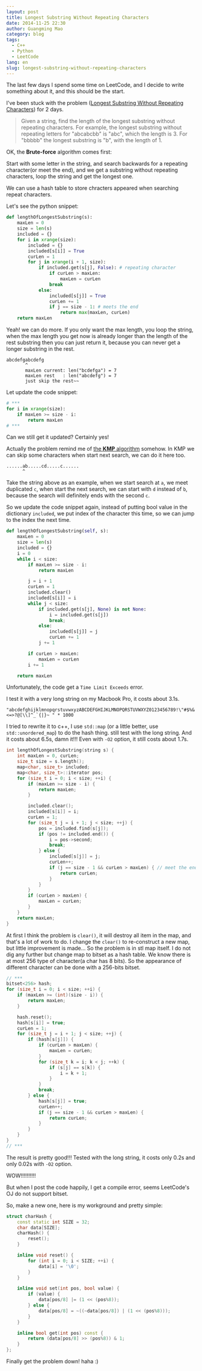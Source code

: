 ```yaml
---
layout: post
title: Longest Substring Without Repeating Characters
date: 2014-11-25 22:30
author: Guangming Mao
category: blog
tags:
  - C++
  - Python
  - LeetCode
lang: en
slug: longest-substring-without-repeating-characters
---
```


The last few days I spend some time on LeetCode, and I decide to write something about it, and this should be the start.

I've been stuck with the problem ([Longest Substring Without Repeating Characters](https://oj.leetcode.com/problems/longest-substring-without-repeating-characters/)) for 2 days.

> Given a string, find the length of the longest substring without repeating characters. For example, the longest substring without repeating letters for "abcabcbb" is "abc", which the length is 3. For "bbbbb" the longest substring is "b", with the length of 1.

OK, the **Brute-force** algorithm comes first:

Start with some letter in the string, and search backwards for a repeating character(or meet the end), and we get a substring without repeating characters, loop the string and get the longest one.

We can use a hash table to store chracters appeared when searching repeat characters.

Let's see the python snippet:

```python
def lengthOfLongestSubstring(s):
    maxLen = 0
    size = len(s)
    included = {}
    for i in xrange(size):
        included = {}
        included[s[i]] = True
        curLen = 1
        for j in xrange(i + 1, size):
            if included.get(s[j], False): # repeating character
                if curLen > maxLen:
                    maxLen = curLen
                break
            else:
                included[s[j]] = True
                curLen += 1
                if j == size - 1: # meets the end
                    return max(maxLen, curLen)
    return maxLen
```

Yeah! we can do more. If you only want the max length, you loop the string, when the max length you get now is already longer than the length of the rest substring then you can just return it, because you can never get a longer substring in the rest.

	abcdefgabcdefg
	       ^
	       maxLen current: len("bcdefga") = 7
	       maxLen rest   : len("abcdefg") = 7
	       just skip the rest~~

Let update the code snippet:

```python
# ***
for i in xrange(size):
    if maxLen >= size - i:
        return maxLen
# ***
```

Can we still get it updated? Certainly yes!

Actually the problem remind me of [the **KMP** algorithm](http://en.wikipedia.org/wiki/Knuth%E2%80%93Morris%E2%80%93Pratt_algorithm) somehow. In KMP we can skip some characters when start next search, we can do it here too.

	......ab.....cd.....c......
	      ^

Take the string above as an example, when we start search at `a`, we meet duplicated `c`, when start the next search, we can start with `d` instead of `b`, because the search will definitely ends with the second `c`.

So we update the code snippet again, instead of putting bool value in the dictionary `included`, we put index of the character this time, so we can jump to the index the next time.

```python
def lengthOfLongestSubstring(self, s):
    maxLen = 0
    size = len(s)
    included = {}
    i = 0
    while i < size:
        if maxLen >= size - i:
            return maxLen

        j = i + 1
        curLen = 1
        included.clear()
        included[s[i]] = i
        while j < size:
            if included.get(s[j], None) is not None:
                i = included.get(s[j])
                break;
            else:
                included[s[j]] = j
                curLen += 1
            j += 1

        if curLen > maxLen:
            maxLen = curLen
        i += 1

    return maxLen
```

Unfortunately, the code get a `Time Limit Exceeds` error.

I test it with a very long string on my Macbook Pro, it costs about 3.1s.

	"abcdefghijklmnopqrstuvwxyzABCDEFGHIJKLMNOPQRSTUVWXYZ0123456789!\"#$%&'()*+,-./:;<=>?@[\\]^_`{|}~ " * 1000

I tried to rewrite it to c++, I use `std::map` (or a little better, use `std::unordered_map`) to do the hash thing. still test with the long string. And it costs about 6.5s, damn it!!! Even with `-O2` option, it still costs about 1.7s.

```cpp
int lengthOfLongestSubstring(string s) {
    int maxLen = 0, curLen;
    size_t size = s.length();
    map<char, size_t> included;
    map<char, size_t>::iterator pos;
    for (size_t i = 0; i < size; ++i) {
        if (maxLen >= size - i) {
            return maxLen;
        }

        included.clear();
        included[s[i]] = i;
        curLen = 1;
        for (size_t j = i + 1; j < size; ++j) {
            pos = included.find(s[j]);
            if (pos != included.end()) {
                i = pos->second;
                break;
            } else {
                included[s[j]] = j;
                curLen++;
                if (j == size - 1 && curLen > maxLen) { // meet the end
                    return curLen;
                }
            }
        }
        if (curLen > maxLen) {
            maxLen = curLen;
        }
    }
    return maxLen;
}
```

At first I think the problem is `clear()`, it will destroy all item in the map, and that's a lot of work to do. I change the `clear()` to re-construct a new map, but little improvement is made… So the problem is in stl map itself. I do not dig any further but change map to bitset as a hash table. We know there is at most 256 type of character(a char has 8 bits). So the appearance of different character can be done with a 256-bits bitset.

```cpp
// ***
bitset<256> hash;
for (size_t i = 0; i < size; ++i) {
    if (maxLen >= (int)(size - i)) {
        return maxLen;
    }

    hash.reset();
    hash[s[i]] = true;
    curLen = 1;
    for (size_t j = i + 1; j < size; ++j) {
        if (hash[s[j]]) {
            if (curLen > maxLen) {
                maxLen = curLen;
            }
            for (size_t k = i; k < j; ++k) {
                if (s[j] == s[k]) {
                    i = k + 1;
                }
            }
            break;
        } else {
            hash[s[j]] = true;
            curLen++;
            if (j == size - 1 && curLen > maxLen) {
                return curLen;
            }
        }
    }
}
// ***
```

The result is pretty good!!!
Tested with the long string, it costs only 0.2s and only 0.02s with `-O2` option.

WOW!!!!!!!!!!

But when I post the code happily, I get a compile error, seems LeetCode's OJ do not support bitset.

So, make a new one, here is my workground and pretty simple:

```cpp
struct charHash {
    const static int SIZE = 32;
    char data[SIZE];
    charHash() {
        reset();
    }

    inline void reset() {
        for (int i = 0; i < SIZE; ++i) {
            data[i] = '\0';
        }
    }

    inline void set(int pos, bool value) {
        if (value) {
            data[pos/8] |= (1 << (pos%8));
        } else {
            data[pos/8] = ~((~data[pos/8]) | (1 << (pos%8)));
        }
    }

    inline bool get(int pos) const {
        return (data[pos/8] >> (pos%8)) & 1;
    }
};
```

Finally get the problem down! haha :)